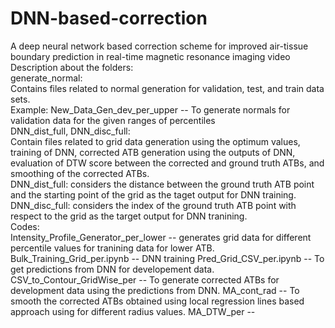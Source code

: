 # DNN-based-correction
A deep neural network based correction scheme for improved air-tissue boundary prediction in real-time magnetic resonance imaging video\
Description about the folders:\
generate_normal: \
Contains files related to normal generation for validation, test, and train data sets.\
Example: New_Data_Gen_dev_per_upper -- To generate normals for validation data for the given ranges of percentiles\
DNN_dist_full, DNN_disc_full:\
Contain files related to grid data generation using the optimum values, training of DNN, corrected ATB generation using the outputs of DNN, evaluation of DTW score between the corrected and ground truth ATBs, and smoothing of the corrected ATBs.\
DNN_dist_full: considers the distance between the ground truth ATB point and the starting point of the grid as the taget output for DNN training.\
DNN_disc_full: considers the index of the ground truth ATB point with respect to the grid as the target output for DNN tranining.\
Codes:\
Intensity_Profile_Generator_per_lower -- generates grid data for different percentile values for tranining data for lower ATB.\
Bulk_Training_Grid_per.ipynb -- DNN training
Pred_Grid_CSV_per.ipynb -- To get predictions from DNN for developement data.
CSV_to_Contour_GridWise_per -- To generate corrected ATBs for development data using the predictions from DNN.
MA_cont_rad -- To smooth the corrected ATBs obtained using local regression lines based approach using for different radius values.
MA_DTW_per --




